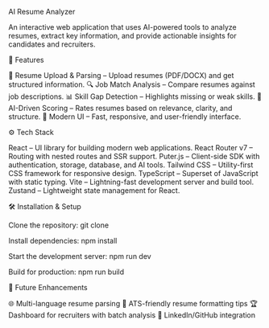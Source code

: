 AI Resume Analyzer

An interactive web application that uses AI-powered tools to analyze resumes, extract key information, and provide actionable insights for candidates and recruiters.

🚀 Features

📄 Resume Upload & Parsing – Upload resumes (PDF/DOCX) and get structured information.
🔍 Job Match Analysis – Compare resumes against job descriptions.
📊 Skill Gap Detection – Highlights missing or weak skills.
🧠 AI-Driven Scoring – Rates resumes based on relevance, clarity, and structure.
🎨 Modern UI – Fast, responsive, and user-friendly interface.

⚙️ Tech Stack

React – UI library for building modern web applications.
React Router v7 – Routing with nested routes and SSR support.
Puter.js – Client-side SDK with authentication, storage, database, and AI tools.
Tailwind CSS – Utility-first CSS framework for responsive design.
TypeScript – Superset of JavaScript with static typing.
Vite – Lightning-fast development server and build tool.
Zustand – Lightweight state management for React.

🛠️ Installation & Setup

Clone the repository:
git clone

Install dependencies:
npm install

Start the development server:
npm run dev

Build for production:
npm run build

🔮 Future Enhancements

🌐 Multi-language resume parsing
📑 ATS-friendly resume formatting tips
🏆 Dashboard for recruiters with batch analysis
🔗 LinkedIn/GitHub integration

